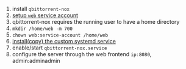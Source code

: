 1. install `qbittorrent-nox`
1. [setup `web` service account](./setup-users.md)
1. qbittorrent-nox requires the running user to have a home directory
  1. `mkdir /home/web -m 700`
  2. `chown web:service-account /home/web`
2. [install(copy) the custom systemd service](./configs/etc/systemd/system/qbittorrent-nox.service)
3. enable/start `qbittorrent-nox.service`
4. configure the server through the web frontend `ip:8080`, admin:adminadmin

